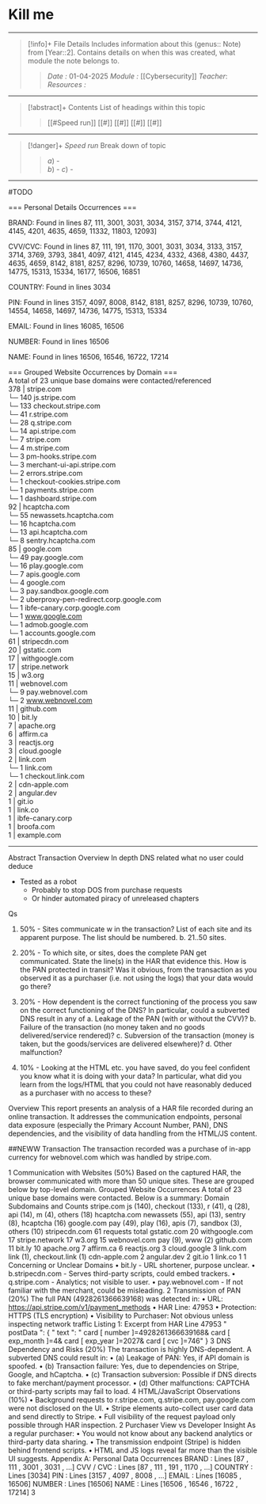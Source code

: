 # Kill me
---
> [!info]+ File Details
> Includes information about this (genus:: Note) from [Year::2]. Contains details on when this was created, what module the note belongs to.
> > *Date :*  01-04-2025
> > *Module :* [[Cybersecurity]]
> > *Teacher*: 
> > *Resources :*

---
> [!abstract]+ Contents
> List of headings within this topic
> > [[#Speed run]]
> [[#]]
> [[#]]
> [[#]]
> [[#]]

--- 
> [!danger]+ *Speed run*
> Break down of topic 
> > $a)$ -  
> $b)$ - 
> $c)$ - 

---

#TODO 

=== Personal Details Occurrences ===  

BRAND: Found in lines 87, 111, 3001, 3031, 3034, 3157, 3714, 3744, 4121, 4145, 4201, 4635, 4659, 11332, 11803, 12093] 

CVV/CVC: Found in lines 87, 111, 191, 1170, 3001, 3031, 3034, 3133, 3157, 3714, 3769, 3793, 3841, 4097, 4121, 4145, 4234, 4332, 4368, 4380, 4437, 4635, 4659, 8142, 8181, 8257, 8296, 10739, 10760, 14658, 14697, 14736, 14775, 15313, 15334, 16177, 16506, 16851

COUNTRY: Found in lines 3034 

PIN: Found in lines 3157, 4097, 8008, 8142, 8181, 8257, 8296, 10739, 10760, 14554, 14658, 14697, 14736, 14775, 15313, 15334

EMAIL: Found in lines 16085, 16506

NUMBER: Found in lines 16506

NAME: Found in lines 16506, 16546, 16722, 17214
  
=== Grouped Website Occurrences by Domain ===  
A total of 23 unique base domains were contacted/referenced  
378 | stripe.com  
└─ 140 js.stripe.com  
└─ 133 checkout.stripe.com  
└─ 41 r.stripe.com  
└─ 28 q.stripe.com  
└─ 14 api.stripe.com  
└─ 7 stripe.com  
└─ 4 m.stripe.com  
└─ 3 pm-hooks.stripe.com  
└─ 3 merchant-ui-api.stripe.com  
└─ 2 errors.stripe.com  
└─ 1 checkout-cookies.stripe.com  
└─ 1 payments.stripe.com  
└─ 1 dashboard.stripe.com  
92 | hcaptcha.com  
└─ 55 newassets.hcaptcha.com  
└─ 16 hcaptcha.com  
└─ 13 api.hcaptcha.com  
└─ 8 sentry.hcaptcha.com  
85 | google.com  
└─ 49 pay.google.com  
└─ 16 play.google.com  
└─ 7 apis.google.com  
└─ 4 google.com  
└─ 3 pay.sandbox.google.com  
└─ 2 uberproxy-pen-redirect.corp.google.com  
└─ 1 ibfe-canary.corp.google.com  
└─ 1 www.google.com  
└─ 1 admob.google.com  
└─ 1 accounts.google.com  
61 | stripecdn.com  
20 | gstatic.com  
17 | withgoogle.com  
17 | stripe.network  
15 | w3.org  
11 | webnovel.com  
└─ 9 pay.webnovel.com  
└─ 2 www.webnovel.com  
11 | github.com  
10 | bit.ly  
7 | apache.org  
6 | affirm.ca  
3 | reactjs.org  
3 | cloud.google  
2 | link.com  
└─ 1 link.com  
└─ 1 checkout.link.com  
2 | cdn-apple.com  
2 | angular.dev  
1 | git.io  
1 | link.co  
1 | ibfe-canary.corp  
1 | broofa.com  
1 | example.com




---

Abstract 
Transaction
Overview
In depth 
DNS related
what no user could deduce
- Tested as a robot 
	- Probably to stop DOS from purchase requests
	- Or hinder automated piracy of unreleased chapters




Qs
1) 50% - Sites communicate w in the transaction? List of each site and its apparent purpose. The list should be numbered. b. 21..50 sites. 

2) 20% - To which site, or sites, does the complete PAN get communicated. State the line(s) in the HAR that evidence this. How is the PAN protected in transit? Was it obvious, from the transaction as you observed it as a purchaser (i.e. not using the logs) that your data would go there? 

3) 20% - How dependent is the correct functioning of the process you saw on the correct functioning of the DNS? In particular, could a subverted DNS result in any of a. Leakage of the PAN (with or without the CVV)? b. Failure of the transaction (no money taken and no goods delivered/service rendered)? c. Subversion of the transaction (money is taken, but the goods/services are delivered elsewhere)? d. Other malfunction? 
   
4) 10% - Looking at the HTML etc. you have saved, do you feel confident you know what it is doing with your data? In particular, what did you learn from the logs/HTML that you could not have reasonably deduced as a purchaser with no access to these?




Overview
This report presents an analysis of a HAR file recorded during an
online transaction. It addresses the communication endpoints, personal data exposure
(especially the Primary Account Number, PAN), DNS dependencies, and the visibility of
data handling from the HTML/JS content.

##NEWW 
Transaction
The transaction recorded was a purchase of in-app currency for webnovel.com which was handled by stripe.com. 

1 Communication with Websites (50%)
Based on the captured HAR, the browser communicated with more than 50 unique sites.
These are grouped below by top-level domain.
Grouped Website Occurrences
A total of 23 unique base domains were contacted. Below is a summary:
Domain Subdomains and Counts
stripe.com js (140), checkout (133), r (41), q (28), api (14), m (4), others (18)
hcaptcha.com newassets (55), api (13), sentry (8), hcaptcha (16)
google.com pay (49), play (16), apis (7), sandbox (3), others (10)
stripecdn.com 61 requests total
gstatic.com 20
withgoogle.com 17
stripe.network 17
w3.org 15
webnovel.com pay (9), www (2)
github.com 11
bit.ly 10
apache.org 7
affirm.ca 6
reactjs.org 3
cloud.google 3
link.com link (1), checkout.link (1)
cdn-apple.com 2
angular.dev 2
git.io 1
link.co 1
1
Concerning or Unclear Domains
• bit.ly - URL shortener, purpose unclear.
• b.stripecdn.com - Serves third-party scripts, could embed trackers.
• q.stripe.com - Analytics; not visible to user.
• pay.webnovel.com - If not familiar with the merchant, could be misleading.
2 Transmission of PAN (20%)
The full PAN (4928261366639168) was detected in:
• URL: https://api.stripe.com/v1/payment_methods
• HAR Line: 47953
• Protection: HTTPS (TLS encryption)
• Visibility to Purchaser: Not obvious unless inspecting network traffic
Listing 1: Excerpt from HAR Line 47953
" postData ": {
" text ": " card [ number ]=4928261366639168& card [ exp_month ]=4& card
[ exp_year ]=2027& card [ cvc ]=746"
}
3 DNS Dependency and Risks (20%)
The transaction is highly DNS-dependent. A subverted DNS could result in:
• (a) Leakage of PAN: Yes, if API domain is spoofed.
• (b) Transaction failure: Yes, due to dependencies on Stripe, Google, and hCaptcha.
• (c) Transaction subversion: Possible if DNS directs to fake merchant/payment
processor.
• (d) Other malfunctions: CAPTCHA or third-party scripts may fail to load.
4 HTML/JavaScript Observations (10%)
• Background requests to r.stripe.com, q.stripe.com, pay.google.com were not
disclosed on the UI.
• Stripe elements auto-collect user card data and send directly to Stripe.
• Full visibility of the request payload only possible through HAR inspection.
2
Purchaser View vs Developer Insight
As a regular purchaser:
• You would not know about any backend analytics or third-party data sharing.
• The transmission endpoint (Stripe) is hidden behind frontend scripts.
• HTML and JS logs reveal far more than the visible UI suggests.
Appendix A: Personal Data Occurrences
BRAND : Lines [87 , 111 , 3001 , 3031 , ...]
CVV / CVC : Lines [87 , 111 , 191 , 1170 , ...]
COUNTRY : Lines [3034]
PIN : Lines [3157 , 4097 , 8008 , ...]
EMAIL : Lines [16085 , 16506]
NUMBER : Lines [16506]
NAME : Lines [16506 , 16546 , 16722 , 17214]
3
